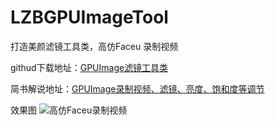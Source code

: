 # LZBGPUImageTool
打造美颜滤镜工具类，高仿Faceu 录制视频

githud下载地址：[GPUImage滤镜工具类](https://github.com/lzbgithubcode/LZBGPUImageTool)

简书解说地址：[GPUImage录制视频、滤镜、亮度、饱和度等调节](http://www.jianshu.com/p/8a5c56c01fc6)

效果图
![高仿Faceu录制视频](https://github.com/lzbgithubcode/LZBGPUImageTool/blob/master/高仿FaceUI录制视频.gif)

